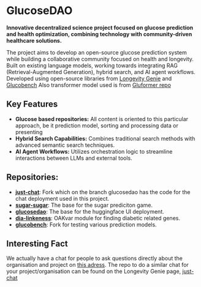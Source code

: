 # GlucoseDAO

**Innovative decentralized science project focused on glucose prediction and health optimization, combining technology with community-driven healthcare solutions.**

The project aims to develop an open-source glucose prediction system while building a collaborative community focused on health and longevity. 
Built on existing language models, working towards integrating RAG (Retrieval-Augmented Generation), hybrid search, and AI agent workflows. Developed using open-source libraries from [Longevity Genie](https://github.com/longevity-genie) and [Glucobench](https://github.com/IrinaStatsLab/GlucoBench) Also transformer model used is from [Gluformer repo](https://github.com/mrsergazinov/gluformer)

## Key Features

- **Glucose based repositories:** All content is oriented to this particular approach, be it prediction model, sorting and processing data or presenting
- **Hybrid Search Capabilities:** Combines traditional search methods with advanced semantic search techniques.
- **AI Agent Workflows:** Utilizes orchestration logic to streamline interactions between LLMs and external tools.

## Repositories:

*   [**just-chat**](https://github.com/GlucoseDAO/just-chat): Fork which on the branch glucosedao has the code for the chat deployment used in this project.
*   [**sugar-sugar**](https://github.com/GlucoseDAO/sugar-sugar): The base for the sugar prediciton game.
*   [**glucosedao**](https://github.com/GlucoseDAO/glucosedao): The base for the huggingface UI deployment.
*   [**dia-linkeness**](https://github.com/GlucoseDAO/dia_likeness): OAKvar module for finding diabetic related genes.
*   [**glucobench**](https://github.com/GlucoseDAO/GlucoBench): Fork for testing various prediction models.

## Interesting Fact

We actually have a chat for people to ask questions directly about the organisation and project on [this adress](https://glucosedao.org/).
The repo to do a similar chat for your project/organisation can be found on the Longevity Genie page, [just-chat](https://github.com/longevity-genie/just-chat)

